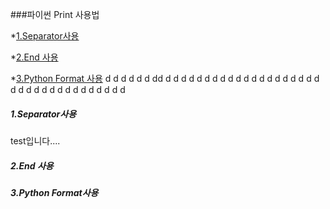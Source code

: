 ###파이썬 Print 사용법

*[1.Separator사용](#Chapter-1)

*[2.End 사용](#Chapter-2)

*[3.Python Format 사용](#Chapter-3)
d
d
d
d
d
d
dd
d
d
d
d
d
d
d
d
d
d
d
d
d
d
d
d
d
d
d
d
d
d
d
d
d
d
d
d
d
d
d
d
d
d
d




















































##### 1.Separator사용 <a id="chapter-1"></a>
test입니다....
##### 2.End 사용 <a id="chapter-2"></a>

##### 3.Python Format사용 <a id="chapter-3"></a>
